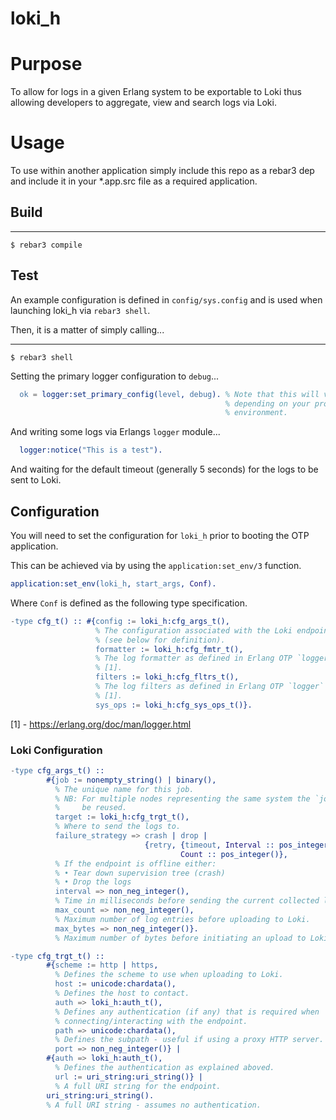 loki_h
=====
# Purpose

To allow for logs in a given Erlang system to be exportable to Loki thus
allowing developers to aggregate, view and search logs via Loki.

# Usage

To use within another application simply include this repo as a rebar3 dep and 
include it in your *.app.src file as a required application.

## Build
-----

    $ rebar3 compile

## Test

An example configuration is defined in `config/sys.config` and is used when 
launching loki_h via `rebar3 shell`.

Then, it is a matter of simply calling...

-----

    $ rebar3 shell

Setting the primary logger configuration to `debug`...
```erlang
  ok = logger:set_primary_config(level, debug). % Note that this will vary 
                                                % depending on your production 
                                                % environment.
```

And writing some logs via Erlangs `logger` module...

```erlang
  logger:notice("This is a test").
```

And waiting for the default timeout (generally 5 seconds) for the logs to be 
sent to Loki.

## Configuration
You will need to set the configuration for `loki_h` prior to booting the OTP 
application.

This can be achieved via by using the `application:set_env/3` function.
```erlang
application:set_env(loki_h, start_args, Conf).
```
Where `Conf` is defined as the following type specification.
```erlang
-type cfg_t() :: #{config := loki_h:cfg_args_t(),
                   % The configuration associated with the Loki endpoint 
                   % (see below for definition).
                   formatter := loki_h:cfg_fmtr_t(),
                   % The log formatter as defined in Erlang OTP `logger` module 
                   % [1].
                   filters := loki_h:cfg_fltrs_t(),
                   % The log filters as defined in Erlang OTP `logger` module
                   % [1].
                   sys_ops := loki_h:cfg_sys_ops_t()}.
```
[1] - https://erlang.org/doc/man/logger.html
### Loki Configuration
```erlang
-type cfg_args_t() :: 
        #{job := nonempty_string() | binary(),
          % The unique name for this job. 
          % NB: For multiple nodes representing the same system the `job` can 
          %     be reused.
          target := loki_h:cfg_trgt_t(),
          % Where to send the logs to.
          failure_strategy => crash | drop | 
                              {retry, {timeout, Interval :: pos_integer()} | 
                                      Count :: pos_integer()}, 
          % If the endpoint is offline either:
          % • Tear down supervision tree (crash) 
          % • Drop the logs
          interval => non_neg_integer(),
          % Time in milliseconds before sending the current collected logs. 
          max_count => non_neg_integer(),
          % Maximum number of log entries before uploading to Loki.
          max_bytes => non_neg_integer()}.
          % Maximum number of bytes before initiating an upload to Loki.

-type cfg_trgt_t() :: 
        #{scheme := http | https,
          % Defines the scheme to use when uploading to Loki.
          host := unicode:chardata(),
          % Defines the host to contact.
          auth => loki_h:auth_t(),
          % Defines any authentication (if any) that is required when 
          % connecting/interacting with the endpoint.
          path => unicode:chardata(),
          % Defines the subpath - useful if using a proxy HTTP server.
          port => non_neg_integer()} |
        #{auth => loki_h:auth_t(),
          % Defines the authentication as explained aboved.
          url := uri_string:uri_string()} | 
          % A full URI string for the endpoint.
        uri_string:uri_string().
        % A full URI string - assumes no authentication.
```